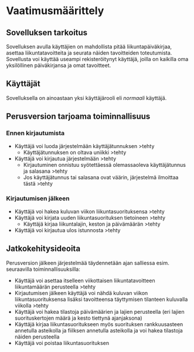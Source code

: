 # Vaatimusmäärittely

## Sovelluksen tarkoitus

Sovelluksen avulla käyttäjien on mahdollista pitää liikuntapäiväkirjaa, 
asettaa liikuntatavoitteita ja seurata näiden tavoitteiden toteutumista. 
Sovellusta voi käyttää useampi rekisteröitynyt käyttäjä, joilla on 
kaikilla oma yksilöllinen päiväkirjansa ja omat tavoitteet.

## Käyttäjät

Sovelluksella on ainoastaan yksi käyttäjärooli eli *normaali* käyttäjä. 

## Perusversion tarjoama toiminnallisuus

### Ennen kirjautumista

- Käyttäjä voi luoda järjestelmään käyttäjätunnuksen >tehty
	- Käyttäjätunnuksen on oltava uniikki >tehty
- Käyttäjä voi kirjautua järjestelmään >tehty
	- Kirjautuminen onnistuu syötettäessä olemassaoleva käyttäjätunnus  
ja salasana >tehty
	- Jos käyttäjätunnus tai salasana ovat väärin, järjestelmä 
ilmoittaa tästä >tehty

### Kirjautumisen jälkeen

- Käyttäjä voi hakea kuluvan viikon liikuntasuorituksensa >tehty
- Käyttäjä voi kirjata uuden liikuntasuorituksen tietoineen >tehty
	- Käyttäjä kirjaa liikuntalajin, keston ja päivämäärän >tehty
- Käyttäjä voi kirjautua ulos istunnosta >tehty

## Jatkokehitysideoita

Perusversion jälkeen järjestelmää täydennetään ajan salliessa esim. seuraavilla 
toiminnallisuuksilla:

- Käyttäjä voi asettaa itselleen viikottaisen liikuntatavoitteen liikuntamäärän 
perusteella >tehty
- Kirjautumisen jälkeen käyttäjä voi nähdä kuluvan viikon liikuntasuorituksensa lisäksi tavoitteensa 
täyttymisen tilanteen kuluvalla viikolla >tehty
- Käyttäjä voi hakea tilastoja päivämäärien ja lajien perusteella (eri lajien suorituskertojen määrä ja 
kesto tiettynä ajanjaksona)
- Käyttäjä kirjaa liikuntasuoritukseen myös suorituksen rankkuusasteen annetulla asteikolla ja fiilksen annetulla asteikolla ja voi hakea tilastoja näiden perusteella
- Käyttäjä voi poistaa liikuntasuorituksen
  

